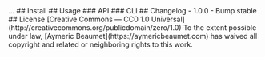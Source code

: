 <!---
  open('./package.json') | json | `# ${name} `
  badge([
    'travis',
    'npm/v',
    { subject: 'license', status: 'Public Domain', color: 'blue', href: 'https://creativecommons.org/publicdomain/zero/1.0' },
  ], { shields: true })
--->
<!--->

<!--- open('./package.json') | json | `> ${description}` --->
<!--->

...

## Install

<!---
  '```bash'
  open('./package.json') | json | `npm install --global ${name}`
  '```'
--->
<!--->

## Usage

### API

<!--- jsdoc --->
<!--->

### CLI

<!---
  '```bash'
  open('./package.json') | json | `npm install ---global ${name}`
  '```'
--->
<!--->

<!---
  '```bash'
  '$ cheer ---help'
  '```'
  shell('cheer ---help')
--->
<!--->

## Changelog

- 1.0.0
  - Bump stable

## License

[Creative Commons — CC0 1.0 Universal](http://creativecommons.org/publicdomain/zero/1.0)

To the extent possible under law, [Aymeric Beaumet](https://aymericbeaumet.com)
has waived all copyright and related or neighboring rights to this work.
